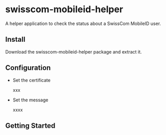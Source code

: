 swisscom-mobileid-helper
========================

A helper application to check the status about a SwissCom MobileID user.

## Install
Download the swisscom-mobileid-helper package and extract it.

## Configuration
* Set the certificate

	xxx

* Set the message

	xxxx

## Getting Started

